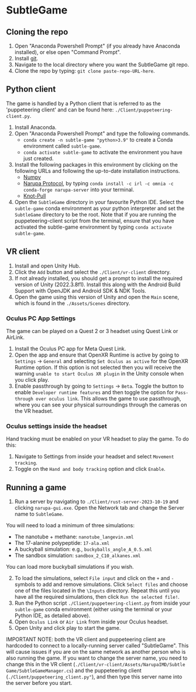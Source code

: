 # SubtleGame

## Cloning the repo

1. Open "Anaconda Powershell Prompt" (if you already have Anaconda installed), or else open "Command Prompt".
2. Install [git](https://github.com/git-guides/install-git).
3. Navigate to the local directory where you want the SubtleGame git repo.
4. Clone the repo by typing: `git clone paste-repo-URL-here`.

## Python client

The game is handled by a Python client that is referred to as the 'puppeteering client' and can be found here: `./Client/puppeteering-client.py`.
1. Install Anaconda.
2. Open "Anaconda Powershell Prompt" and type the following commands.
    - `conda create -n subtle-game "python>3.9"` to create a Conda environment called `subtle-game`.
    - `conda activate subtle-game` to activate the environment you have just created.
3. Install the following packages in this environment by clicking on the following URLs and following the up-to-date installation instructions.
    - [Numpy](https://anaconda.org/anaconda/numpy)
    - [Narupa Protocol](https://gitlab.com/intangiblerealities/narupa-protocol/-/tree/master), by typing `conda install -c irl -c omnia -c conda-forge narupa-server` into your terminal.
    - [Knot-Pull](https://github.com/dzarmola/knot_pull)
4. Open the `SubtleGame` directory in your favourite Python IDE. Select the `subtle-game` conda environment as your python interpreter and set the `SubtleGame` directory to be the root. Note that if you are running the puppeteering-client script from the terminal, ensure that you have activated the subtle-game environment by typing `conda activate subtle-game`.

## VR client

1. Install and open Unity Hub.
2. Click the `Add` button and select the `./Client/vr-client` directory.
3. If not already installed, you should get a prompt to install the required version of Unity (2022.3.8f1). Install this along with the Android Build Support with OpenJDK and Android SDK & NDK Tools.
4. Open the game using this version of Unity and open the `Main` scene, which is found in the `./Assets/Scenes` directory.

### Oculus PC App Settings

The game can be played on a Quest 2 or 3 headset using Quest Link or AirLink.
1. Install the Oculus PC app for Meta Quest Link.
2. Open the app and ensure that OpenXR Runtime is active by going to `Settings` -> `General` and selecting `Set Oculus as active` for the OpenXR Runtime option. If this option is not selected then you will receive the warning `unable to start Oculus XR plugin` in the Unity console when you click play.
3. Enable passthrough by going to `Settings` -> `Beta`. Toggle the button to enable `Developer runtime features` and then toggle the option for `Pass-through over oculus link`. This allows the game to use passthrough, where you can see your physical surroundings through the cameras on the VR headset. 

### Oculus settings inside the headset

Hand tracking must be enabled on your VR headset to play the game. To do this:
1. Navigate to Settings from inside your headset and select `Movement tracking`. 
2. Toggle on the `Hand and body tracking` option and click `Enable`.

## Running a game

1. Run a server by navigating to `./Client/rust-server-2023-10-19` and clicking `narupa-gui.exe`. Open the Network tab and change the Server name to `SubtleGame`.

You will need to load a minimum of three simulations:
- The nanotube + methane: `nanotube_langevin.xml`
- The 17-alanine polypeptide: `17-ala.xml`
- A buckyball simulation: e.g., `buckyballs_angle_A_0.5.xml`
- The sandbox simulation: `sandbox_2_C10_alkanes.xml`

You can load more buckyball simulations if you wish. 

2. To load the simulations, select `File input` and click on the `+` and `-` symbols to add and remove simulations. Click `Select files` and choose one of the files located in the `\Inputs` directory. Repeat this until you have all the required simulations, then click `Run the selected file!`.
4. Run the Python script `./Client/puppeteering-client.py` from inside your `subtle-game` conda environment (either using the terminal or your Python IDE, as detailed above).
5. Open `Oculus Link` or `Air Link` from inside your Oculus headset.
6. Open Unity and click play to start the game.

IMPORTANT NOTE: both the VR client and puppeteering client are hardcoded to connect to a locally-running server called "SubtleGame". This will cause issues if you are on the same network as another person who is also running the game. If you want to change the server name, you need to change this in the VR client (`./Client/vr-client/Assets/NarupaIMD/Subtle Game/SubtleGameManager.cs`) and the puppeteering client (`./Client/puppeteering_client.py"`), and then type this server name into the server before you start.

